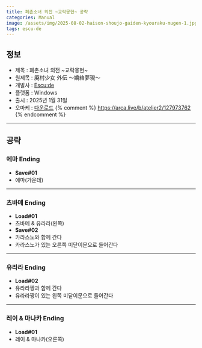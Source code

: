 ```yaml
---
title: 폐촌소녀 외전 ~교락몽현~ 공략
categories: Manual
image: /assets/img/2025-08-02-haison-shoujo-gaiden-kyouraku-mugen-1.jpg
tags: escu-de
---
```


## 정보

* 제목 : 폐촌소녀 외전 ~교락몽현~
* 원제목 : 廃村少女 外伝 ～嬌絡夢現～
* 개발사 : [Escu:de](/tags/escu-de)
* 플랫폼 : Windows
* 출시 : 2025년 1월 31일
* 오마케 : [다운로드](/assets/omake/haison-shoujo-gaiden-kyouraku-mugen.zip)
{% comment %}
https://arca.live/b/atelier2/127973762
{% endcomment %}

---

## 공략

### 에마 Ending

* **Save#01**
* 에마(가운데)

---

### 츠바메 Ending

* **Load#01**
* 츠바메 & 유라라(왼쪽)
* **Save#02**
* 카라스노와 함께 간다
* 카라스노가 있는 오른쪽 미닫이문으로 들어간다

---

### 유라라 Ending

* **Load#02**
* 유라라짱과 함께 간다
* 유라라짱이 있는 왼쪽 미닫이문으로 들어간다

---

### 레이 & 마나카 Ending

* **Load#01**
* 레이 & 마나카(오른쪽)
